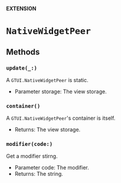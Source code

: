 **EXTENSION**

# `NativeWidgetPeer`

## Methods
### `update(_:)`

A `GTUI.NativeWidgetPeer` is static.
- Parameter storage: The view storage.

### `container()`

A `GTUI.NativeWidgetPeer`'s container is itself.
- Returns: The view storage.

### `modifier(code:)`

Get a modifier stirng.
- Parameter code: The modifier.
- Returns: The string.
